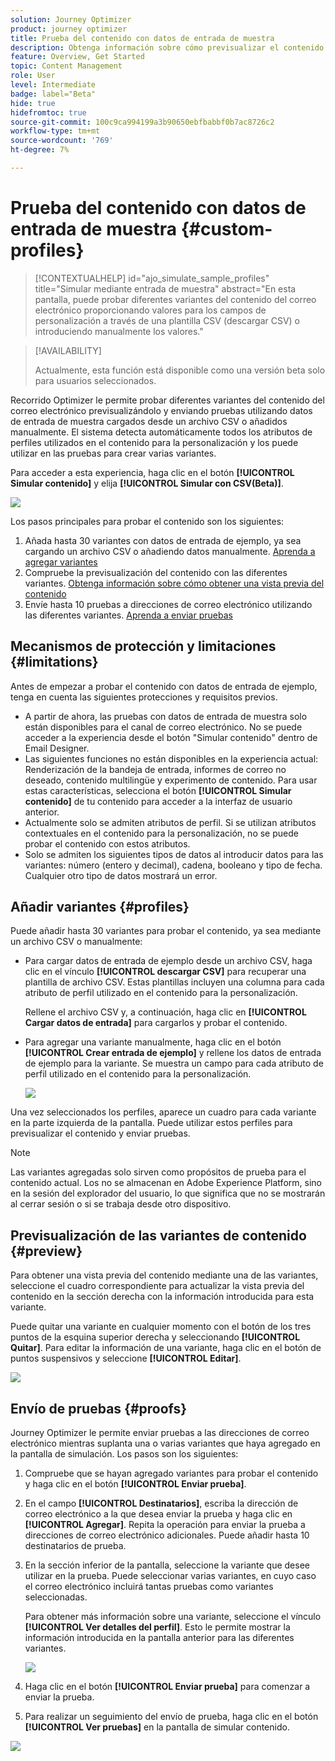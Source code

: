 ```yaml
---
solution: Journey Optimizer
product: journey optimizer
title: Prueba del contenido con datos de entrada de muestra
description: Obtenga información sobre cómo previsualizar el contenido del correo electrónico y enviar pruebas con datos de entrada de ejemplo.
feature: Overview, Get Started
topic: Content Management
role: User
level: Intermediate
badge: label="Beta"
hide: true
hidefromtoc: true
source-git-commit: 100c9ca994199a3b90650ebfbabbf0b7ac8726c2
workflow-type: tm+mt
source-wordcount: '769'
ht-degree: 7%

---
```



# Prueba del contenido con datos de entrada de muestra {#custom-profiles}

>[!CONTEXTUALHELP]
>id="ajo_simulate_sample_profiles"
>title="Simular mediante entrada de muestra"
>abstract="En esta pantalla, puede probar diferentes variantes del contenido del correo electrónico proporcionando valores para los campos de personalización a través de una plantilla CSV (descargar CSV) o introduciendo manualmente los valores."

>[!AVAILABILITY]
>
>Actualmente, esta función está disponible como una versión beta solo para usuarios seleccionados.

Recorrido Optimizer le permite probar diferentes variantes del contenido del correo electrónico previsualizándolo y enviando pruebas utilizando datos de entrada de muestra cargados desde un archivo CSV o añadidos manualmente. El sistema detecta automáticamente todos los atributos de perfiles utilizados en el contenido para la personalización y los puede utilizar en las pruebas para crear varias variantes.

Para acceder a esta experiencia, haga clic en el botón **[!UICONTROL Simular contenido]** y elija **[!UICONTROL Simular con CSV(Beta)]**.

![](assets/simulate-sample.png)

Los pasos principales para probar el contenido son los siguientes:

1. Añada hasta 30 variantes con datos de entrada de ejemplo, ya sea cargando un archivo CSV o añadiendo datos manualmente. [Aprenda a agregar variantes](#profiles)
1. Compruebe la previsualización del contenido con las diferentes variantes. [Obtenga información sobre cómo obtener una vista previa del contenido](#preview)
1. Envíe hasta 10 pruebas a direcciones de correo electrónico utilizando las diferentes variantes. [Aprenda a enviar pruebas](#proofs)


## Mecanismos de protección y limitaciones {#limitations}

Antes de empezar a probar el contenido con datos de entrada de ejemplo, tenga en cuenta las siguientes protecciones y requisitos previos.

* A partir de ahora, las pruebas con datos de entrada de muestra solo están disponibles para el canal de correo electrónico. No se puede acceder a la experiencia desde el botón &quot;Simular contenido&quot; dentro de Email Designer.
* Las siguientes funciones no están disponibles en la experiencia actual: Renderización de la bandeja de entrada, informes de correo no deseado, contenido multilingüe y experimento de contenido. Para usar estas características, selecciona el botón **[!UICONTROL Simular contenido]** de tu contenido para acceder a la interfaz de usuario anterior.
* Actualmente solo se admiten atributos de perfil. Si se utilizan atributos contextuales en el contenido para la personalización, no se puede probar el contenido con estos atributos.
* Solo se admiten los siguientes tipos de datos al introducir datos para las variantes: número (entero y decimal), cadena, booleano y tipo de fecha. Cualquier otro tipo de datos mostrará un error.

## Añadir variantes {#profiles}

Puede añadir hasta 30 variantes para probar el contenido, ya sea mediante un archivo CSV o manualmente:

* Para cargar datos de entrada de ejemplo desde un archivo CSV, haga clic en el vínculo **[!UICONTROL descargar CSV]** para recuperar una plantilla de archivo CSV. Estas plantillas incluyen una columna para cada atributo de perfil utilizado en el contenido para la personalización.

  Rellene el archivo CSV y, a continuación, haga clic en **[!UICONTROL Cargar datos de entrada]** para cargarlos y probar el contenido.

* Para agregar una variante manualmente, haga clic en el botón **[!UICONTROL Crear entrada de ejemplo]** y rellene los datos de entrada de ejemplo para la variante. Se muestra un campo para cada atributo de perfil utilizado en el contenido para la personalización.

  ![](assets/simulate-custom-add.png)

Una vez seleccionados los perfiles, aparece un cuadro para cada variante en la parte izquierda de la pantalla. Puede utilizar estos perfiles para previsualizar el contenido y enviar pruebas.

>[!NOTE]
>
>Las variantes agregadas solo sirven como propósitos de prueba para el contenido actual. Los no se almacenan en Adobe Experience Platform, sino en la sesión del explorador del usuario, lo que significa que no se mostrarán al cerrar sesión o si se trabaja desde otro dispositivo.

## Previsualización de las variantes de contenido {#preview}

Para obtener una vista previa del contenido mediante una de las variantes, seleccione el cuadro correspondiente para actualizar la vista previa del contenido en la sección derecha con la información introducida para esta variante.

Puede quitar una variante en cualquier momento con el botón de los tres puntos de la esquina superior derecha y seleccionando **[!UICONTROL Quitar]**. Para editar la información de una variante, haga clic en el botón de puntos suspensivos y seleccione **[!UICONTROL Editar]**.

![](assets/simulate-custom-boxes.png)

## Envío de pruebas {#proofs}

Journey Optimizer le permite enviar pruebas a las direcciones de correo electrónico mientras suplanta una o varias variantes que haya agregado en la pantalla de simulación. Los pasos son los siguientes:

1. Compruebe que se hayan agregado variantes para probar el contenido y haga clic en el botón **[!UICONTROL Enviar prueba]**.

1. En el campo **[!UICONTROL Destinatarios]**, escriba la dirección de correo electrónico a la que desea enviar la prueba y haga clic en **[!UICONTROL Agregar]**. Repita la operación para enviar la prueba a direcciones de correo electrónico adicionales. Puede añadir hasta 10 destinatarios de prueba.

1. En la sección inferior de la pantalla, seleccione la variante que desee utilizar en la prueba. Puede seleccionar varias variantes, en cuyo caso el correo electrónico incluirá tantas pruebas como variantes seleccionadas.

   Para obtener más información sobre una variante, seleccione el vínculo **[!UICONTROL Ver detalles del perfil]**. Esto le permite mostrar la información introducida en la pantalla anterior para las diferentes variantes.

   ![](assets/simulate-custom-proofs.png)

1. Haga clic en el botón **[!UICONTROL Enviar prueba]** para comenzar a enviar la prueba.

1. Para realizar un seguimiento del envío de prueba, haga clic en el botón **[!UICONTROL Ver pruebas]** en la pantalla de simular contenido.

![](assets/simulate-custom-sent-proofs.png)
